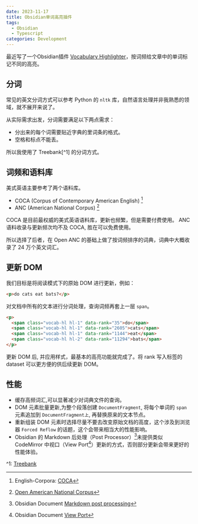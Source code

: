 ```yaml
---
date: 2023-11-17
title: Obsidian单词高亮插件
tags:
  - Obsidian
  - Typescript
categories: Development
---
```


最近写了一个Obsidian插件 [Vocabulary Highlighter](https://github.com/eatgrass/obsidian-vocab-highlighter)，按词频给文章中的单词标记不同的高亮。

## 分词

常见的英文分词方式可以参考 Python 的 `nltk` 库，自然语言处理并非我熟悉的领域，就不展开来说了。

从实际需求出发，分词需要满足以下两点需求：

- 分出来的每个词需要贴近字典的里词条的格式。
- 空格和标点不能丢。

所以我使用了 Treebank[^1] 的分词方式。

## 词频和语料库

美式英语主要参考了两个语料库。

- COCA (Corpus of Contemporary American English) [^2]
- ANC (American National Corpus) [^3]

COCA 是目前最权威的美式英语语料库，更新也频繁，但是需要付费使用。
ANC 语料收录与更新频次均不及 COCA, 胜在可以免费使用。

所以选择了后者，在 Open ANC 的基础上做了按词频排序的词典，词典中大概收录了 24 万个英文词汇。

## 更新 DOM 

我们目标是将阅读模式下的原始 DOM 进行更新，例如：

```html
<p>do cats eat bats?</p>
```

对文档中所有的文本进行分词处理，查询词频再套上一层 `span`。

```html
<p>
  <span class="vocab-hl hl-1" data-rank="35">do</span>
  <span class="vocab-hl hl-1" data-rank="2605">cats</span>
  <span class="vocab-hl hl-1" data-rank="1144">eat</span>
  <span class="vocab-hl hl-2" data-rank="11294">bats</span>
</p>
```

更新 DOM 后, 并应用样式，最基本的高亮功能就完成了。将 rank 写入标签的 dataset 可以更方便的供后续更新 DOM。

## 性能

- 缓存高频词汇,可以显著减少对词典文件的查询。
- DOM 元素批量更新,为整个段落创建 `DocumentFragment`, 将每个单词的 `span` 元素追加到 `DocumentFragment上`, 再替换原来的文本节点。
- 重新组装 DOM 元素时选择尽量不要去改变原始文档的高度，这个涉及到浏览器 `Forced Reflow` 的话题，这个会带来相当大的性能影响。
- Obsidian 的 Markdown 后处理（Post Processor）[^4]未提供类似 CodeMirror 中视口（View Port[^5]）更新的方式，否则部分更新会带来更好的性能体验。

^1: [Treebank](https://en.wikipedia.org/wiki/Treebank)
[^2]: English-Corpora: [COCA](https://www.english-corpora.org/coca/)
[^3]: [Open American National Corpus](https://anc.org)
[^4]: Obsidian Document [Markdown post processing](https://docs.obsidian.md/Plugins/Editor/Markdown+post+processing)
[^5]: Obsidian Document [View Port](https://docs.obsidian.md/Plugins/Editor/Viewport)

